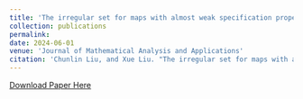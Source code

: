 ```yaml
---
title: 'The irregular set for maps with almost weak specification property has full metric mean dimension'
collection: publications
permalink: 
date: 2024-06-01
venue: 'Journal of Mathematical Analysis and Applications'
citation: 'Chunlin Liu, and Xue Liu. "The irregular set for maps with almost weak specification property has full metric mean dimension." Journal of Mathematical Analysis and Applications (2023): 128043. DOI: 10.1016/j.jmaa.2023.128043'
---
```

[Download Paper Here](https://www.sciencedirect.com/science/article/pii/S0022247X23010466?via%3Dihub)